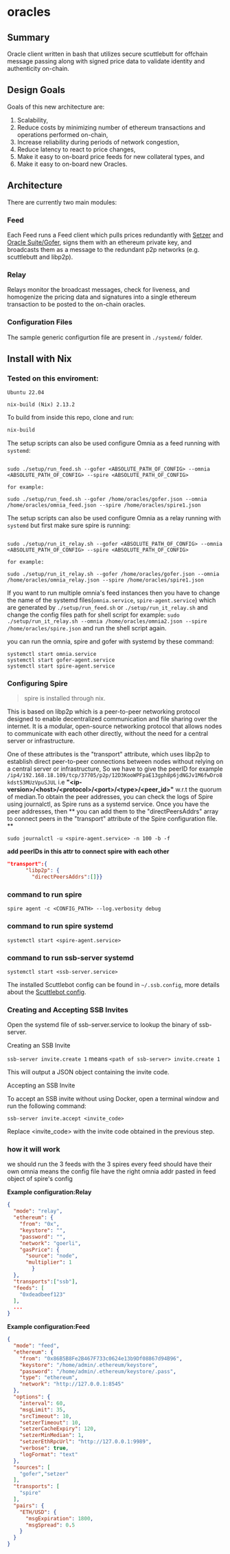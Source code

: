 # oracles

## Summary

Oracle client written in bash that utilizes secure scuttlebutt for offchain message passing along with signed price data to validate identity and authenticity on-chain.

## Design Goals

Goals of this new architecture are:

1. Scalability,
2. Reduce costs by minimizing number of ethereum transactions and operations performed on-chain,
3. Increase reliability during periods of network congestion,
4. Reduce latency to react to price changes,
5. Make it easy to on-board price feeds for new collateral types, and
6. Make it easy to on-board new Oracles.

## Architecture

There are currently two main modules:

### Feed

Each Feed runs a Feed client which pulls prices redundantly with [Setzer]() and [Oracle Suite/Gofer](https://github.com/chronicleprotocol/oracle-suite), signs them with an ethereum private key, and broadcasts them as a message to the redundant p2p networks (e.g. scuttlebutt and libp2p).

### Relay

Relays monitor the broadcast messages, check for liveness, and homogenize the pricing data and signatures into a single ethereum transaction to be posted to the on-chain oracles.

### Configuration Files
The sample generic configurtion file are present in `./systemd/` folder.

## Install with Nix

### Tested on this enviroment:
  ```
  Ubuntu 22.04

  nix-build (Nix) 2.13.2
  ```

To build from inside this repo, clone and run:

```sh
nix-build
```

The setup scripts can also be used configure Omnia as a feed running with `systemd`:

```

sudo ./setup/run_feed.sh --gofer <ABSOLUTE_PATH_OF_CONFIG> --omnia <ABSOLUTE_PATH_OF_CONFIG> --spire <ABSOLUTE_PATH_OF_CONFIG>

for example:

sudo ./setup/run_feed.sh --gofer /home/oracles/gofer.json --omnia /home/oracles/omnia_feed.json --spire /home/oracles/spire1.json

```

The setup scripts can also be used configure Omnia as a relay running with `systemd` but first make sure spire is running:
```

sudo ./setup/run_it_relay.sh --gofer <ABSOLUTE_PATH_OF_CONFIG> --omnia <ABSOLUTE_PATH_OF_CONFIG> --spire <ABSOLUTE_PATH_OF_CONFIG>

for example:

sudo ./setup/run_it_relay.sh --gofer /home/oracles/gofer.json --omnia /home/oracles/omnia_relay.json --spire /home/oracles/spire1.json

```


If you want to run multiple omnia's feed instances then you have to change the name of the systemd files(`omnia.service`, `spire-agent.service`) which are generated by `./setup/run_feed.sh` or ```./setup/run_it_relay.sh``` and change the config files path for shell script for example: ```sudo ./setup/run_it_relay.sh --omnia /home/oracles/omnia2.json --spire /home/oracles/spire.json``` and run the shell script again.

you can run the omnia, spire and gofer with systemd by these command:
```
systemctl start omnia.service
systemctl start gofer-agent.service
systemctl start spire-agent.service
```

### Configuring Spire

>spire is installed through nix.

This is based on libp2p which is a peer-to-peer networking protocol designed to enable decentralized communication and file sharing over the internet. It is a modular, open-source networking protocol that allows nodes to communicate with each other directly, without the need for a central server or infrastructure.


 One of these attributes is the "transport" attribute, which uses libp2p to establish direct peer-to-peer connections between nodes without relying on a central server or infrastructure, So we have to give the peerID for example `/ip4/192.168.18.109/tcp/37705/p2p/12D3KooWPFpaE13gph8p6jdNGJv1M6fwDro8kdst53MUzVpuSJUL` i.e **"\<ip-version>/\<host>/\<protocol>/\<port>/\<type>/\<peer_id>"** w.r.t the quorum of median.To obtain the peer addresses, you can check the logs of Spire using journalctl, as Spire runs as a systemd service. Once you have the peer addresses, then ** you can add them to the "directPeersAddrs" array to connect peers in the "transport" attribute of the Spire configuration file. **

```
sudo journalctl -u <spire-agent.service> -n 100 -b -f
```


**add peerIDs in this attr to connect spire with each other**
```json 
"transport":{
      "libp2p": {
        "directPeersAddrs":[]}}
  ```

### command to run spire
```
spire agent -c <CONFIG_PATH> --log.verbosity debug
```
### command to run spire systemd
```
systemctl start <spire-agent.service>

```

### command to run ssb-server systemd
```
systemctl start <ssb-server.service>

```

The installed Scuttlebot config can be found in `~/.ssb.config`, more details
about the [Scuttlebot config](https://github.com/ssbc/ssb-config#configuration).

### Creating and Accepting SSB Invites 

Open the systemd file of ssb-server.service to lookup the binary of ssb-server.

Creating an SSB Invite

`ssb-server invite.create 1` means `<path of ssb-server> invite.create 1`

This will output a JSON object containing the invite code.

Accepting an SSB Invite

To accept an SSB invite without using Docker, open a terminal window and run the following command:

`ssb-server invite.accept <invite_code>`

Replace <invite_code> with the invite code obtained in the previous step.


### how it will work

 we should run the 3 feeds with the 3 spires 
 every feed should have their own omnia
 means the config file have the right omnia addr pasted in feed object of spire's config


**Example configuration:Relay**

```json
{
  "mode": "relay",
  "ethereum": {
    "from": "0x",
    "keystore": "",
    "password": "",
    "network": "goerli",
    "gasPrice": {
      "source": "node",
      "multiplier": 1
		}
  },
  "transports":["ssb"],
  "feeds": [
    "0xdeadbeef123"
  ],
  ...
}
```

**Example configuration:Feed**
```json
{
  "mode": "feed",
  "ethereum": {
    "from": "0x86B5B8Fe2B467F733c0624e13b9Df08867d94B96",
    "keystore": "/home/admin/.ethereum/keystore",
    "password": "/home/admin/.ethereum/keystore/.pass",
    "type": "ethereum",
    "network": "http://127.0.0.1:8545"
  },
  "options": {
    "interval": 60,
    "msgLimit": 35,
    "srcTimeout": 10,
    "setzerTimeout": 10,
    "setzerCacheExpiry": 120,
    "setzerMinMedian": 1,
    "setzerEthRpcUrl": "http://127.0.0.1:9989",
    "verbose": true,
    "logFormat": "text"
  },
  "sources": [
    "gofer","setzer"
  ],
  "transports": [
    "spire"
  ],
  "pairs": {
    "ETH/USD": {
      "msgExpiration": 1800,
      "msgSpread": 0.5
    }
  }
}
```
